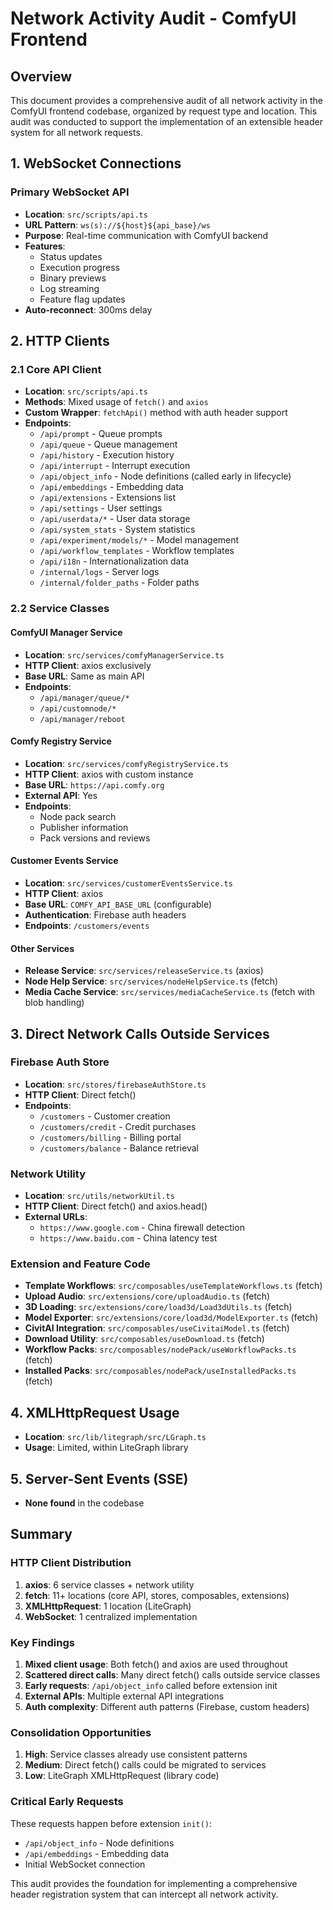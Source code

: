 # Network Activity Audit - ComfyUI Frontend

## Overview
This document provides a comprehensive audit of all network activity in the ComfyUI frontend codebase, organized by request type and location. This audit was conducted to support the implementation of an extensible header system for all network requests.

## 1. WebSocket Connections

### Primary WebSocket API
- **Location**: `src/scripts/api.ts`
- **URL Pattern**: `ws(s)://${host}${api_base}/ws`
- **Purpose**: Real-time communication with ComfyUI backend
- **Features**:
  - Status updates
  - Execution progress
  - Binary previews
  - Log streaming
  - Feature flag updates
- **Auto-reconnect**: 300ms delay

## 2. HTTP Clients

### 2.1 Core API Client
- **Location**: `src/scripts/api.ts`
- **Methods**: Mixed usage of `fetch()` and `axios`
- **Custom Wrapper**: `fetchApi()` method with auth header support
- **Endpoints**:
  - `/api/prompt` - Queue prompts
  - `/api/queue` - Queue management
  - `/api/history` - Execution history
  - `/api/interrupt` - Interrupt execution
  - `/api/object_info` - Node definitions (called early in lifecycle)
  - `/api/embeddings` - Embedding data
  - `/api/extensions` - Extensions list
  - `/api/settings` - User settings
  - `/api/userdata/*` - User data storage
  - `/api/system_stats` - System statistics
  - `/api/experiment/models/*` - Model management
  - `/api/workflow_templates` - Workflow templates
  - `/api/i18n` - Internationalization data
  - `/internal/logs` - Server logs
  - `/internal/folder_paths` - Folder paths

### 2.2 Service Classes

#### ComfyUI Manager Service
- **Location**: `src/services/comfyManagerService.ts`
- **HTTP Client**: axios exclusively
- **Base URL**: Same as main API
- **Endpoints**:
  - `/api/manager/queue/*`
  - `/api/customnode/*`
  - `/api/manager/reboot`

#### Comfy Registry Service
- **Location**: `src/services/comfyRegistryService.ts`
- **HTTP Client**: axios with custom instance
- **Base URL**: `https://api.comfy.org`
- **External API**: Yes
- **Endpoints**:
  - Node pack search
  - Publisher information
  - Pack versions and reviews

#### Customer Events Service
- **Location**: `src/services/customerEventsService.ts`
- **HTTP Client**: axios
- **Base URL**: `COMFY_API_BASE_URL` (configurable)
- **Authentication**: Firebase auth headers
- **Endpoints**: `/customers/events`

#### Other Services
- **Release Service**: `src/services/releaseService.ts` (axios)
- **Node Help Service**: `src/services/nodeHelpService.ts` (fetch)
- **Media Cache Service**: `src/services/mediaCacheService.ts` (fetch with blob handling)

## 3. Direct Network Calls Outside Services

### Firebase Auth Store
- **Location**: `src/stores/firebaseAuthStore.ts`
- **HTTP Client**: Direct fetch()
- **Endpoints**:
  - `/customers` - Customer creation
  - `/customers/credit` - Credit purchases
  - `/customers/billing` - Billing portal
  - `/customers/balance` - Balance retrieval

### Network Utility
- **Location**: `src/utils/networkUtil.ts`
- **HTTP Client**: Direct fetch() and axios.head()
- **External URLs**:
  - `https://www.google.com` - China firewall detection
  - `https://www.baidu.com` - China latency test

### Extension and Feature Code
- **Template Workflows**: `src/composables/useTemplateWorkflows.ts` (fetch)
- **Upload Audio**: `src/extensions/core/uploadAudio.ts` (fetch)
- **3D Loading**: `src/extensions/core/load3d/Load3dUtils.ts` (fetch)
- **Model Exporter**: `src/extensions/core/load3d/ModelExporter.ts` (fetch)
- **CivitAI Integration**: `src/composables/useCivitaiModel.ts` (fetch)
- **Download Utility**: `src/composables/useDownload.ts` (fetch)
- **Workflow Packs**: `src/composables/nodePack/useWorkflowPacks.ts` (fetch)
- **Installed Packs**: `src/composables/nodePack/useInstalledPacks.ts` (fetch)

## 4. XMLHttpRequest Usage
- **Location**: `src/lib/litegraph/src/LGraph.ts`
- **Usage**: Limited, within LiteGraph library

## 5. Server-Sent Events (SSE)
- **None found** in the codebase

## Summary

### HTTP Client Distribution
1. **axios**: 6 service classes + network utility
2. **fetch**: 11+ locations (core API, stores, composables, extensions)
3. **XMLHttpRequest**: 1 location (LiteGraph)
4. **WebSocket**: 1 centralized implementation

### Key Findings
1. **Mixed client usage**: Both fetch() and axios are used throughout
2. **Scattered direct calls**: Many direct fetch() calls outside service classes
3. **Early requests**: `/api/object_info` called before extension init
4. **External APIs**: Multiple external API integrations
5. **Auth complexity**: Different auth patterns (Firebase, custom headers)

### Consolidation Opportunities
1. **High**: Service classes already use consistent patterns
2. **Medium**: Direct fetch() calls could be migrated to services
3. **Low**: LiteGraph XMLHttpRequest (library code)

### Critical Early Requests
These requests happen before extension `init()`:
- `/api/object_info` - Node definitions
- `/api/embeddings` - Embedding data
- Initial WebSocket connection

This audit provides the foundation for implementing a comprehensive header registration system that can intercept all network activity.